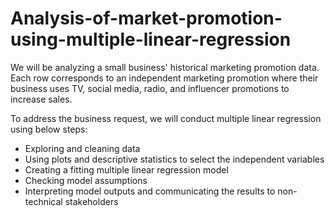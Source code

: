 # Analysis-of-market-promotion-using-multiple-linear-regression
We will be analyzing a small business' historical marketing promotion data. Each row corresponds to an independent marketing promotion where their business uses TV, social media, radio, and influencer promotions to increase sales.

To address the business request, we will conduct multiple linear regression using below steps:

* Exploring and cleaning data
* Using plots and descriptive statistics to select the independent variables
* Creating a fitting multiple linear regression model
* Checking model assumptions
* Interpreting model outputs and communicating the results to non-technical stakeholders
